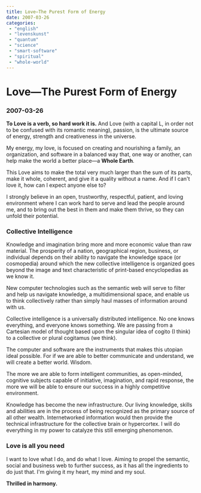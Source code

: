 ```yaml
---
title: Love—The Purest Form of Energy
date: 2007-03-26
categories:
 - "english"
 - "levenskunst"
 - "quantum"
 - "science"
 - "smart-software"
 - "spiritual"
 - "whole-world"
---
```


# Love—The Purest Form of Energy
### 2007-03-26

**To Love is a verb, so hard work it is.** And Love (with a capital L, in order not to be confused with its romantic meaning), passion, is the ultimate source of energy, strength and creativeness in the universe.

My energy, my love, is focused on creating and nourishing a family, an organization, and software in a balanced way that, one way or another, can help make the world a better place—a **Whole Earth**.

This Love aims to make the total very much larger than the sum of its parts, make it whole, coherent, and give it a quality without a name. And if I can't love it, how can I expect anyone else to?

I strongly believe in an open, trustworthy, respectful, patient, and loving environment where I can work hard to serve and lead the people around me, and to bring out the best in them and make them thrive, so they can unfold their potential.

### Collective Intelligence


Knowledge and imagination bring more and more economic value than raw material. The prosperity of a nation, geographical region, business, or individual depends on their ability to navigate the knowledge space (or cosmopedia) around which the new collective intelligence is organized goes beyond the image and text characteristic of print-based encyclopedias as we know it.

New computer technologies such as the semantic web will serve to filter and help us navigate knowledge, a multidimensional space, and enable us to think collectively rather than simply haul masses of information around with us.

Collective intelligence is a universally distributed intelligence. No one knows everything, and everyone knows something. We are passing from a Cartesian model of thought based upon the singular idea of cogito (I think) to a collective or plural cogitamus (we think).

The computer and software are the instruments that makes this utopian ideal possible. For if we are able to better communicate and understand, we will create a better world. Wisdom.

The more we are able to form intelligent communities, as open-minded, cognitive subjects capable of initiative, imagination, and rapid response, the more we will be able to ensure our success in a highly competitive environment.

Knowledge has become the new infrastructure. Our living knowledge, skills and abilities are in the process of being recognized as the primary source of all other wealth. Internetworked information would then provide the technical infrastructure for the collective brain or hypercortex. I will do everything in my power to catalyze this still emerging phenomenon.

### Love is all you need


I want to love what I do, and do what I love. Aiming to propel the semantic, social and business web to further success, as it has all the ingredients to do just that. I'm giving it my heart, my mind and my soul.

**Thrilled in harmony.**
